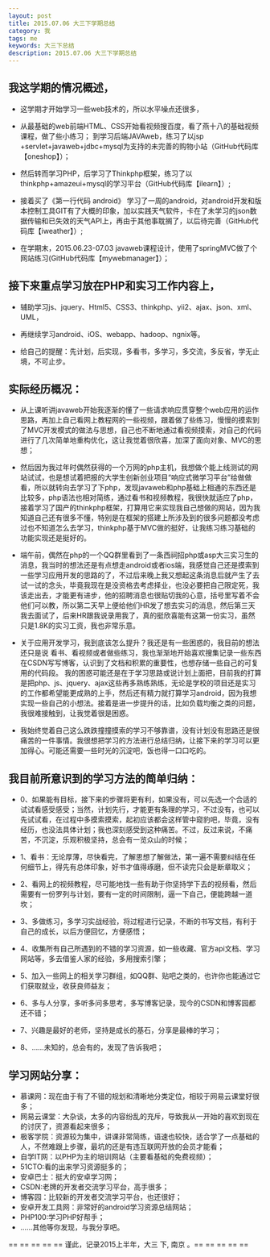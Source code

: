 ```yaml
---
layout: post
title: 2015.07.06 大三下学期总结
category: 我
tags: me
keywords: 大三下总结
description: 2015.07.06 大三下学期总结
---
```


## 我这学期的情况概述，

* 这学期才开始学习一些web技术的，所以水平噪点还很多，

* 从最基础的web前端HTML、CSS开始看视频搜百度，看了燕十八的基础视频课程，做了些小练习；
到学习后端JAVAweb，练习了以jsp +servlet+javaweb+jdbc+mysql为支持的未完善的购物小站（GitHub代码库【oneshop】）；

* 然后转而学习PHP，后学习了Thinkphp框架，练习了以thinkphp+amazeui+mysql的学习平台（GitHub代码库【ilearn】）;

* 接着买了《第一行代码 android》 学习了一周的android，对android开发和版本控制工具GIT有了大概的印象，加以实践天气软件，卡在了未学习的json数据传输和已失效的天气API上，再由于其他事耽搁了，以后待完善（GitHub代码库【iweather】）;

* 在学期末，2015.06.23-07.03 javaweb课程设计，使用了springMVC做了个网站练习(GitHub代码库【mywebmanager】）；

## 接下来重点学习放在PHP和实习工作内容上，

* 辅助学习js、jquery、Html5、CSS3、thinkphp、yii2、ajax、json、xml、UML，

* 再继续学习android、iOS、webapp、hadoop、ngnix等。

* 给自己的提醒：先计划，后实现，多看书，多学习，多交流，多反省，学无止境，不可止步。

## 实际经历概况：

* 从上课听讲javaweb开始我逐渐的懂了一些请求响应贯穿整个web应用的运作思路，再加上自己看网上教程网的一些视频，跟着做了些练习，慢慢的摸索到了MVC开发模式的做法与思想，自己也不断地通过看视频摸索，对自己的代码进行了几次简单地重构优化，这让我觉着很欣喜，加深了面向对象、MVC的思想；

* 然后因为我过年时偶然获得的一个万网的php主机，我想做个能上线测试的网站试试，也是想试着把报的大学生创新创业项目“响应式微学习平台”给做做看，所以就转向去学习了下php，发现javaweb和php基础上相通的东西还是比较多，php语法也相对简练，通过看书和视频教程，我很快就适应了php，接着学习了国产的thinkphp框架，打算用它来实现我自己想做的网站，因为我知道自己还有很多不懂，特别是在框架的搭建上所涉及到的很多问题都没考虑过也不知道怎么去学习，thinkphp基于MVC做的挺好，让我练习练习基础的功能实现还是挺好的。

* 端午前，偶然在php的一个QQ群里看到了一条西祠招php或asp大三实习生的消息，我当时的想法还是有点想走android或者ios端，我感觉自己还是摸索到一些学习应用开发的思路的了，不过后来晚上我又想起这条消息后就产生了去试一试的念头，毕竟我现在是没资格去考虑择业，也没必要把自己限定死，我该走出去，才能更有进步，他的招聘消息也很贴切我的心意，括号里写着不会他们可以教，所以第二天早上便给他们HR发了想去实习的消息，然后第三天我去面试了，后来HR跟我说录用我了，真的挺欣喜能有这第一份实习，虽然只是1.8K的实习工资，我也非常乐意。

* 关于应用开发学习，我到底该怎么提升？我还是有一些困惑的，我目前的想法还只是说 看书、看视频或者做些练习，我也渐渐地开始喜欢搜集记录一些东西在CSDN写写博客，认识到了文档和积累的重要性，也想存储一些自己的可复用的代码段。
我的困惑可能还是在于学习思路或说计划上面把，目前我的打算是把php、js、jquery、ajax这些再多熟练熟练，无论是学校的项目还是实习的工作都希望能更成熟的上手，然后还有精力就打算学习android，因为我想实现一些自己的小想法。接着是进一步提升的话，比如负载均衡之类的问题，我很难接触到，让我觉着很是困惑。

* 我始终觉着自己这么跌跌撞撞摸索的学习不够靠谱，没有计划没有思路还是很痛苦的一件事情。我很想把学习的方法进行总结归纳，让接下来的学习可以更加得心。可能还需要一些时光的沉淀吧，饭也得一口口吃的。

## 我目前所意识到的学习方法的简单归纳：

* 0、如果能有目标，接下来的步骤将更有利，如果没有，可以先选一个合适的试试看感受感受；当然，计划先行，才能更有条理的学习，不过没有，也可以先试试看，在过程中多摸索摸索，起初应该都会这样管中窥豹吧，毕竟，没有经历，也没法具体计划；我也深刻感受到这种痛苦。不过，反过来说，不痛苦，不沉淀，乐观积极坚持，总会有一览众山的时候；

* 1、看书：无论厚薄，尽快看完，了解思想了解做法，第一遍不需要纠结在任何细节上，得先有总体印象，好书才值得琢磨，但不读完只会是断章取义；

* 2、看网上的视频教程，尽可能地找一些有助于你坚持学下去的视频看，然后需要有一份罗列与计划，要有一定的时间限制，逼一下自己，便能跨越一道坎；

* 3、多做练习，多学习实战经验，将过程进行记录，不断的书写文档，有利于自己的成长，以后方便回忆，方便感悟；

* 4、收集所有自己所遇到的不错的学习资源，如一些收藏、官方api文档、学习网站等，多去借鉴人家的经验，多用搜索引擎；

* 5、加入一些网上的相关学习群组，如QQ群、贴吧之类的，也许你也能通过它们获取就业，收获良师益友；

* 6、多与人分享，多听多问多思考，多写博客记录，现今的CSDN和博客园都还不错；

* 7、兴趣是最好的老师，坚持是成长的基石，分享是最棒的学习；

* 8、……未知的，总会有的，发现了告诉我吧；

## 学习网站分享：
* 慕课网：现在由于有了不错的规划和清晰地分类定位，相较于网易云课堂好很多；
* 网易云课堂：大杂谈，太多的内容纷乱的充斥，导致我从一开始的喜欢到现在的讨厌了，资源看起来很多；
* 极客学院：资源较为集中，讲课非常简练，语速也较快，适合学了一点基础的人，不然难跟上步骤，最坑的还是有违互联网开放的会员才能看；
* 自学IT网：以PHP为主的培训网站（主要看基础的免费视频）；
* 51CTO:看的出来学习资源挺多的；
* 安卓巴士：挺大的安卓学习网；
* CSDN:老牌的开发者交流学习平台，高手很多；
* 博客园：比较新的开发者交流学习平台，也还很好；
* 安卓开发工具网：非常好的android学习资源总结网站；
* PHP100:学习PHP好帮手；
* ……其他等你发现，与我分享吧。

== == == == == 谨此，记录2015上半年，大三 下, 南京 。== == == == ==